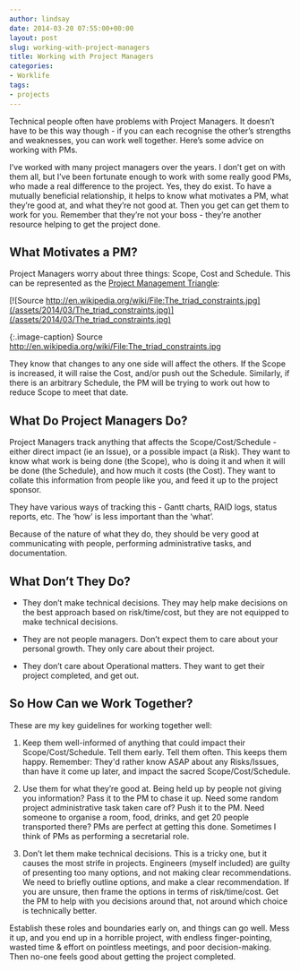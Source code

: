 ```yaml
---
author: lindsay
date: 2014-03-20 07:55:00+00:00
layout: post
slug: working-with-project-managers
title: Working with Project Managers
categories:
- Worklife
tags:
- projects
---
```


Technical people often have problems with Project Managers. It doesn’t have to be this way though - if you can each recognise the other’s strengths and weaknesses, you can work well together. Here’s some advice on working with PMs.

I’ve worked with many project managers over the years. I don’t get on with them all, but I’ve been fortunate enough to work with some really good PMs, who made a real difference to the project. Yes, they do exist. To have a mutually beneficial relationship, it helps to know what motivates a PM, what they’re good at, and what they’re not good at. Then you get can get them to work for you. Remember that they’re not your boss - they’re another resource helping to get the project done.


## What Motivates a PM?


Project Managers worry about three things: Scope, Cost and Schedule. This can be represented as the [Project Management Triangle](http://en.wikipedia.org/wiki/Project_management_triangle):

[![Source http://en.wikipedia.org/wiki/File:The_triad_constraints.jpg](/assets/2014/03/The_triad_constraints.jpg)](/assets/2014/03/The_triad_constraints.jpg)

{:.image-caption}
Source http://en.wikipedia.org/wiki/File:The_triad_constraints.jpg

They know that changes to any one side will affect the others. If the Scope is increased, it will raise the Cost, and/or push out the Schedule. Similarly, if there is an arbitrary Schedule, the PM will be trying to work out how to reduce Scope to meet that date.


## What Do Project Managers Do?


Project Managers track anything that affects the Scope/Cost/Schedule - either direct impact (ie an Issue), or a possible impact (a Risk). They want to know what work is being done (the Scope), who is doing it and when it will be done (the Schedule), and how much it costs (the Cost). They want to collate this information from people like you, and feed it up to the project sponsor.

They have various ways of tracking this - Gantt charts, RAID logs, status reports, etc. The ‘how’ is less important than the ‘what’.

Because of the nature of what they do, they should be very good at communicating with people, performing administrative tasks, and documentation.



## What Don’t They Do?


  * They don’t make technical decisions. They may help make decisions on the best approach based on risk/time/cost, but they are not equipped to make technical decisions.

  * They are not people managers. Don’t expect them to care about your personal growth. They only care about their project.

  * They don’t care about Operational matters. They want to get their project completed, and get out.



## So How Can we Work Together?


These are my key guidelines for working together well:


  1. Keep them well-informed of anything that could impact their Scope/Cost/Schedule. Tell them early. Tell them often. This keeps them happy. Remember: They'd rather know ASAP about any Risks/Issues, than have it come up later, and impact the sacred Scope/Cost/Schedule.

  2. Use them for what they’re good at. Being held up by people not giving you information? Pass it to the PM to chase it up. Need some random project administrative task taken care of? Push it to the PM. Need someone to organise a room, food, drinks, and get 20 people transported there? PMs are perfect at getting this done. Sometimes I think of PMs as performing a secretarial role.

  3. Don’t let them make technical decisions. This is a tricky one, but it causes the most strife in projects. Engineers (myself included) are guilty of presenting too many options, and not making clear recommendations. We need to briefly outline options, and make a clear recommendation. If you are unsure, then frame the options in terms of risk/time/cost. Get the PM to help with you decisions around that, not around which choice is technically better.


Establish these roles and boundaries early on, and things can go well. Mess it up, and you end up in a horrible project, with endless finger-pointing, wasted time & effort on pointless meetings, and poor decision-making. Then no-one feels good about getting the project completed.
